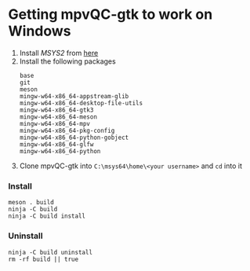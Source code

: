 # Getting mpvQC-gtk to work on Windows

<!-- https://www.gtk.org/docs/installations/windows#using-gtk-from-msys2-packages -->

1. Install *MSYS2* from [here](https://www.msys2.org/)
1. Install the following packages
    ```
    base
    git
    meson
    mingw-w64-x86_64-appstream-glib
    mingw-w64-x86_64-desktop-file-utils
    mingw-w64-x86_64-gtk3
    mingw-w64-x86_64-meson
    mingw-w64-x86_64-mpv
    mingw-w64-x86_64-pkg-config
    mingw-w64-x86_64-python-gobject
    mingw-w64-x86_64-glfw
    mingw-w64-x86_64-python
    ```
1. Clone mpvQC-gtk into `C:\msys64\home\<your username>` and `cd` into it

### Install
```
meson . build
ninja -C build
ninja -C build install
```

### Uninstall
```
ninja -C build uninstall
rm -rf build || true
```
